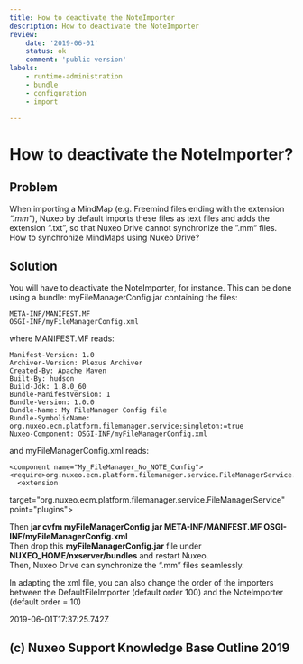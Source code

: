 ```yaml
---
title: How to deactivate the NoteImporter
description: How to deactivate the NoteImporter
review:
    date: '2019-06-01'
    status: ok
    comment: 'public version'
labels:
    - runtime-administration
    - bundle
    - configuration
    - import

---
```

# How to deactivate the NoteImporter?
## Problem
When importing a MindMap (e.g. Freemind files ending with the extension *“.mm”*), Nuxeo by default imports these files as text files and adds the extension “.txt”, so that Nuxeo Drive cannot synchronize the ”.mm“ files.  
How to synchronize MindMaps using Nuxeo Drive?
## Solution
You will have to deactivate the NoteImporter, for instance.
This can be done using a bundle: myFileManagerConfig.jar containing the files:

    META-INF/MANIFEST.MF
    OSGI-INF/myFileManagerConfig.xml

where MANIFEST.MF reads:

    Manifest-Version: 1.0
    Archiver-Version: Plexus Archiver
    Created-By: Apache Maven
    Built-By: hudson
    Build-Jdk: 1.8.0_60
    Bundle-ManifestVersion: 1
    Bundle-Version: 1.0.0
    Bundle-Name: My FileManager Config file
    Bundle-SymbolicName: org.nuxeo.ecm.platform.filemanager.service;singleton:=true
    Nuxeo-Component: OSGI-INF/myFileManagerConfig.xml

and myFileManagerConfig.xml reads:

    <component name="My_FileManager_No_NOTE_Config">
    <require>org.nuxeo.ecm.platform.filemanager.service.FileManagerService.Plugins</require>
      <extension
  target="org.nuxeo.ecm.platform.filemanager.service.FileManagerService"
  point="plugins">
        <plugin name="NoteImporter" enabled="false"
        class="org.nuxeo.ecm.platform.filemanager.service.extension.NoteImporter"
        order="10" />
      </extension>
    </component>

Then **jar cvfm myFileManagerConfig.jar META-INF/MANIFEST.MF OSGI-INF/myFileManagerConfig.xml**  
Then drop this **myFileManagerConfig.jar** file under **NUXEO_HOME/nxserver/bundles** and restart Nuxeo.  
Then, Nuxeo Drive can synchronize the “.mm” files seamlessly.

In adapting the xml file, you can also change the order of the importers between the DefaultFileImporter (default order 100) and the NoteImporter (default order = 10)


2019-06-01T17:37:25.742Z
## (c) Nuxeo Support Knowledge Base Outline 2019
